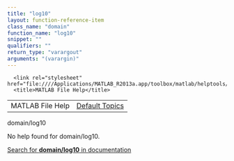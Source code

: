```yaml
---
title: "log10"
layout: function-reference-item
class_name: "domain"
function_name: "log10"
snippet: ""
qualifiers: ""
return_type: "varargout"
arguments: "(varargin)"
---
```


<html>
   <head>
      <meta http-equiv="Content-Type" content="text/html; charset=utf-8">
   
      <link rel="stylesheet" href="file:////Applications/MATLAB_R2013a.app/toolbox/matlab/helptools/private/helpwin.css">
      <title>MATLAB File Help</title>
   </head>
   <body>
      <!--Single-page help-->
      <table border="0" cellspacing="0" width="100%">
         <tr class="subheader">
            <td class="headertitle">MATLAB File Help</td>
            <td class="subheader-right"><a href="matlab:helpwin">Default Topics</a></td>
         </tr>
      </table>
      <div class="title">domain/log10</div>
      <!--No help found-->
      <p>No help found for <span class="helptopic">domain/log10</span>.
      </p>
      <p><a href="matlab:docsearch('domain/log10')">
            Search for <b>domain/log10</b> in documentation
            </a></p>
   </body>
</html>
